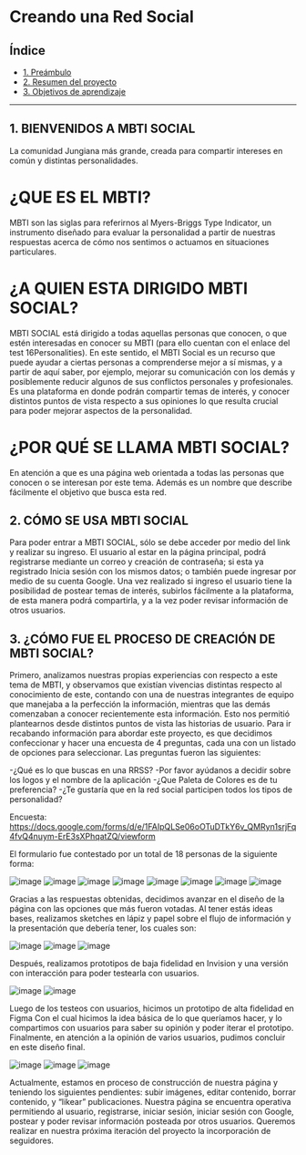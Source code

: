 # Creando una Red Social

## Índice

* [1. Preámbulo](#1-BIENVENIDOS-A-MBTI-SOCIAL)
* [2. Resumen del proyecto](#2-CÓMO-SE-USA-MBTI-SOCIAL)
* [3. Objetivos de aprendizaje](#3-CÓMO-FUE-EL-PROCESO-DE-CREACIÓN-DE-MBTI-SOCIAL)


***

## 1. BIENVENIDOS A MBTI SOCIAL
La comunidad Jungiana más grande, creada para compartir intereses en común y distintas personalidades.

# ¿QUE ES EL MBTI?
MBTI son las siglas para referirnos al Myers-Briggs Type Indicator, un instrumento diseñado para evaluar la personalidad a partir de nuestras respuestas acerca de cómo nos sentimos o actuamos en situaciones particulares.

# ¿A QUIEN ESTA DIRIGIDO MBTI SOCIAL?
MBTI SOCIAL está dirigido a todas aquellas personas que conocen, o que estén interesadas en conocer su MBTI (para ello cuentan con el enlace del test 16Personalities).
En este sentido, el MBTI Social es un recurso que puede ayudar a ciertas personas a comprenderse mejor a sí mismas, y a partir de aquí saber, por ejemplo, mejorar su comunicación con los demás y posiblemente reducir algunos de sus conflictos personales y profesionales. 
Es una plataforma en donde podrán compartir temas de interés, y conocer distintos puntos de vista respecto a sus opiniones lo que resulta crucial para poder mejorar aspectos de la personalidad. 

# ¿POR QUÉ SE LLAMA MBTI SOCIAL? 
En atención a que es una página web orientada a todas las personas que conocen o se interesan por este tema. Además  es un nombre que describe fácilmente el objetivo que busca esta red.

## 2. CÓMO SE USA MBTI SOCIAL
Para poder entrar a MBTI SOCIAL, sólo se debe acceder por medio del link y realizar su ingreso.
El usuario al estar en la página principal, podrá registrarse mediante un correo y creación de contraseña; si esta ya registrado Inicia sesión con los mismos datos; o también puede ingresar por medio de su cuenta Google.
Una vez realizado si ingreso el usuario tiene la posibilidad de postear temas de interés, subirlos fácilmente a la plataforma, de esta manera podrá compartirla, y a la vez poder revisar información de otros usuarios.



## 3. ¿CÓMO FUE EL PROCESO DE CREACIÓN DE MBTI SOCIAL? 
Primero, analizamos nuestras propias experiencias con respecto a este tema de MBTI,  y observamos que existían vivencias distintas respecto al conocimiento de este, contando con una de nuestras integrantes de equipo que manejaba a la perfección la información, mientras que las demás comenzaban a conocer recientemente esta información. Esto nos permitió plantearnos desde distintos puntos de vista las historias de usuario.
Para ir recabando información para abordar este proyecto, es que decidimos confeccionar y hacer una encuesta de 4 preguntas, cada una con un listado de opciones para seleccionar. Las preguntas fueron las siguientes: 

-¿Qué es lo que buscas en una RRSS? 
-Por favor ayúdanos a decidir sobre los logos y el nombre de la aplicación 
-¿Que Paleta de Colores es de tu preferencia? 
-¿Te gustaría que en la red social participen todos los tipos de personalidad? 
 
Encuesta: https://docs.google.com/forms/d/e/1FAIpQLSe06oOTuDTkY6v_QMRyn1srjFq4fvQ4nuym-ErE3sXPhqatZQ/viewform

El formulario fue contestado por un total de 18 personas de la siguiente forma: 

![image](https://user-images.githubusercontent.com/66398028/90695834-38b38300-e249-11ea-9f4e-8b50568d2787.png)
![image](https://user-images.githubusercontent.com/66398028/90696092-af508080-e249-11ea-8912-173a3c18c966.png)
![image](https://user-images.githubusercontent.com/66398028/90696203-d6a74d80-e249-11ea-8627-961b4d74a027.png)
![image](https://user-images.githubusercontent.com/66398028/90696249-eb83e100-e249-11ea-922a-ca18bc10192f.png)
![image](https://user-images.githubusercontent.com/66398028/90696292-fd658400-e249-11ea-98cd-5c3a71d56bbc.png)
![image](https://user-images.githubusercontent.com/66398028/90696330-0fdfbd80-e24a-11ea-8888-25c635d39ee5.png)
![image](https://user-images.githubusercontent.com/66398028/90696362-238b2400-e24a-11ea-9210-2eb523e236e7.png)
![image](https://user-images.githubusercontent.com/66398028/90696426-34d43080-e24a-11ea-8eb8-79e211bc840f.png)


Gracias a las respuestas obtenidas, decidimos avanzar en el diseño de la página con las opciones que más fueron votadas.
Al tener estás ideas bases, realizamos sketches en lápiz y papel sobre el flujo de información y la presentación que debería tener, los cuales son: 

![image](https://user-images.githubusercontent.com/66398028/90696707-c479df00-e24a-11ea-9baf-8dc9f77c7d4b.png)
![image](https://user-images.githubusercontent.com/66398028/90696806-f9863180-e24a-11ea-82c0-fed92391ea8d.png)
![image](https://user-images.githubusercontent.com/66398028/90696858-17ec2d00-e24b-11ea-8ddd-2280213eb762.png)

Después, realizamos prototipos de baja fidelidad en Invision y una versión con interacción para poder testearla con usuarios. 

![image](https://user-images.githubusercontent.com/66398028/90696935-49fd8f00-e24b-11ea-8ddb-ad88942421f3.png)
![image](https://user-images.githubusercontent.com/66398028/90696966-5b469b80-e24b-11ea-9338-2db8b5cc521b.png)

Luego de los testeos con usuarios, hicimos un prototipo de alta fidelidad en Figma 
Con el cual hicimos la idea básica de lo que queríamos hacer, y lo compartimos con usuarios para saber su opinión y poder iterar el prototipo. 
Finalmente, en atención a la opinión de varios usuarios, pudimos concluir en este diseño final.

![image](https://user-images.githubusercontent.com/66398028/90697050-87621c80-e24b-11ea-80f6-8c510c5f2831.png)
![image](https://user-images.githubusercontent.com/66398028/90697101-9f39a080-e24b-11ea-9cae-62a4c48a72cf.png)
![image](https://user-images.githubusercontent.com/66398028/90697138-bd070580-e24b-11ea-82a1-6bb2118d8d67.png)

Actualmente, estamos en proceso de construcción de nuestra página y teniendo los siguientes pendientes: subir imágenes, editar contenido, borrar contenido, y “likear” publicaciones.
Nuestra página se encuentra operativa permitiendo al usuario, registrarse, iniciar sesión, iniciar sesión con Google, postear y poder revisar información posteada por otros usuarios.
Queremos realizar en nuestra próxima iteración del proyecto la incorporación de seguidores.



